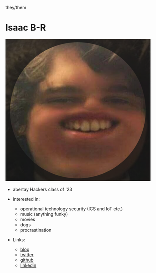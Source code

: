they/them

# Isaac B-R

![Isaac's avatar](../.gitbook/assets/isaac.png)

- abertay Hackers class of '23 

- interested in: 

  - operational technology security (ICS and IoT etc.)
  - music (anything funky)
  - movies
  - dogs
  - procrastination



- Links:

  - [blog](http://ibrice101.github.io/)
  - [twitter](https://twitter.com/IBRice101)
  - [github](https://github.com/IBRice101)
  - [linkedin](https://www.linkedin.com/in/isaac-b-5b6149138/)